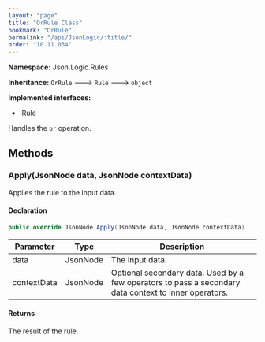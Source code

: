 ```yaml
---
layout: "page"
title: "OrRule Class"
bookmark: "OrRule"
permalink: "/api/JsonLogic/:title/"
order: "10.11.034"
---
```

**Namespace:** Json.Logic.Rules

**Inheritance:**
`OrRule`
 🡒 
`Rule`
 🡒 
`object`

**Implemented interfaces:**

- IRule

Handles the `or` operation.

## Methods

### Apply(JsonNode data, JsonNode contextData)

Applies the rule to the input data.

#### Declaration

```c#
public override JsonNode Apply(JsonNode data, JsonNode contextData)
```

| Parameter | Type | Description |
|---|---|---|
| data | JsonNode | The input data. |
| contextData | JsonNode | Optional secondary data.  Used by a few operators to pass a secondary     data context to inner operators. |


#### Returns

The result of the rule.

